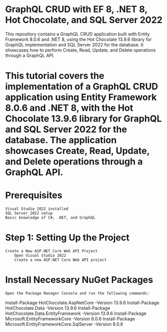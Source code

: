 # GraphQL CRUD with EF 8, .NET 8, Hot Chocolate, and SQL Server 2022
This repository contains a GraphQL CRUD application built with Entity Framework 8.0.6 and .NET 8, using the Hot Chocolate 13.9.6 library for GraphQL implementation and SQL Server 2022 for the database. It showcases how to perform Create, Read, Update, and Delete operations through a GraphQL API.
# This tutorial covers the implementation of a GraphQL CRUD application using Entity Framework 8.0.6 and .NET 8, with the Hot Chocolate 13.9.6 library for GraphQL and SQL Server 2022 for the database. The application showcases Create, Read, Update, and Delete operations through a GraphQL API.
# Prerequisites

    Visual Studio 2022 installed
    SQL Server 2022 setup
    Basic knowledge of C#, .NET, and GraphQL

# Step 1: Setting Up the Project

    Create a New ASP.NET Core Web API Project
        Open Visual Studio 2022
        Create a new ASP.NET Core Web API project

# Install Necessary NuGet Packages
    Open the Package Manager Console and run the following commands:
Install-Package HotChocolate.AspNetCore -Version 13.9.6
Install-Package HotChocolate.Data -Version 13.9.6
Install-Package HotChocolate.Data.EntityFramework -Version 13.9.6
Install-Package Microsoft.EntityFrameworkCore -Version 8.0.6
Install-Package Microsoft.EntityFrameworkCore.SqlServer -Version 8.0.6
